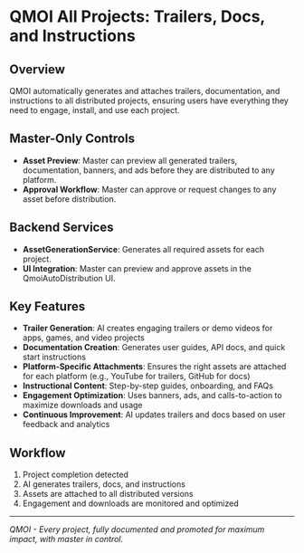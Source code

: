 # QMOI All Projects: Trailers, Docs, and Instructions

## Overview
QMOI automatically generates and attaches trailers, documentation, and instructions to all distributed projects, ensuring users have everything they need to engage, install, and use each project.

## Master-Only Controls
- **Asset Preview**: Master can preview all generated trailers, documentation, banners, and ads before they are distributed to any platform.
- **Approval Workflow**: Master can approve or request changes to any asset before distribution.

## Backend Services
- **AssetGenerationService**: Generates all required assets for each project.
- **UI Integration**: Master can preview and approve assets in the QmoiAutoDistribution UI.

## Key Features
- **Trailer Generation**: AI creates engaging trailers or demo videos for apps, games, and video projects
- **Documentation Creation**: Generates user guides, API docs, and quick start instructions
- **Platform-Specific Attachments**: Ensures the right assets are attached for each platform (e.g., YouTube for trailers, GitHub for docs)
- **Instructional Content**: Step-by-step guides, onboarding, and FAQs
- **Engagement Optimization**: Uses banners, ads, and calls-to-action to maximize downloads and usage
- **Continuous Improvement**: AI updates trailers and docs based on user feedback and analytics

## Workflow
1. Project completion detected
2. AI generates trailers, docs, and instructions
3. Assets are attached to all distributed versions
4. Engagement and downloads are monitored and optimized

---

*QMOI - Every project, fully documented and promoted for maximum impact, with master in control.* 